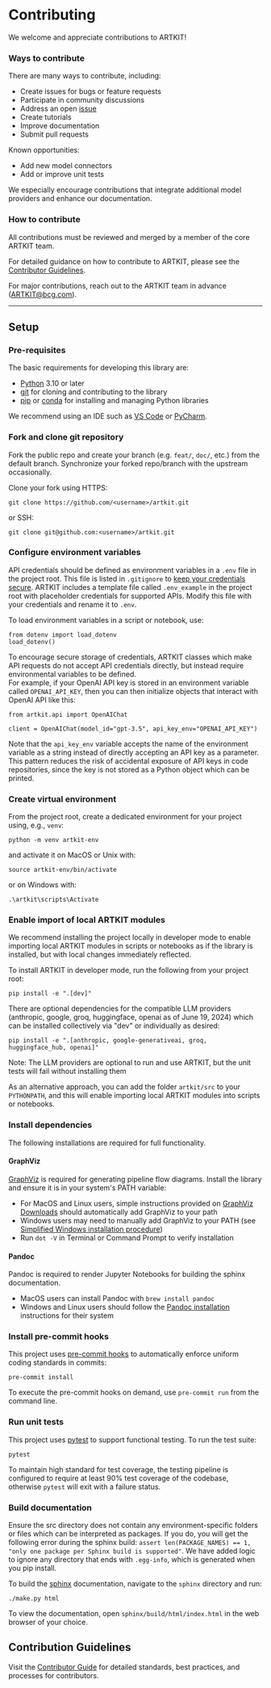 # Contributing

We welcome and appreciate contributions to ARTKIT!

### Ways to contribute

There are many ways to contribute, including:

- Create issues for bugs or feature requests
- Participate in community discussions
- Address an open [issue](https://github.com/BCG-X-Official/artkit/issues)
- Create tutorials
- Improve documentation
- Submit pull requests

Known opportunities:

- Add new model connectors
- Add or improve unit tests

We especially encourage contributions that integrate additional model providers and enhance our documentation.

### How to contribute

All contributions must be reviewed and merged by a member of the core ARTKIT team.

For detailed guidance on how to contribute to ARTKIT, please see the [Contributor Guidelines](https://bcg-x-official.github.io/artkit/contributor_guide/how_to_contribute.html).

For major contributions, reach out to the ARTKIT team in advance (ARTKIT@bcg.com).

---

## Setup

### Pre-requisites

The basic requirements for developing this library are:

- [Python](https://www.python.org/downloads/) 3.10 or later
- [git](https://git-scm.com/downloads) for cloning and contributing to the library
- [pip](https://pip.pypa.io/en/stable/installation/) or [conda](https://docs.conda.io/projects/conda/en/latest/user-guide/install/index.html) for installing and managing Python libraries

We recommend using an IDE such as [VS Code](https://code.visualstudio.com/) or [PyCharm](https://www.jetbrains.com/pycharm/).

### Fork and clone git repository
Fork the public repo and create your branch (e.g. `feat/`, `doc/`, etc.) from the default branch. Synchronize your forked repo/branch with the upstream occasionally. 

Clone your fork using HTTPS:

```
git clone https://github.com/<username>/artkit.git
```

or SSH:

```
git clone git@github.com:<username>/artkit.git
```

### Configure environment variables

API credentials should be defined as environment variables in a `.env` file in the project root. This file is listed in `.gitignore` to [keep your credentials secure](https://blog.gitguardian.com/secrets-api-management/). ARTKIT includes a template file called `.env_example` in the project root with placeholder credentials for supported APIs. Modify this file with your credentials and rename it to `.env`.

To load environment variables in a script or notebook, use:

```
from dotenv import load_dotenv
load_dotenv()
```

To encourage secure storage of credentials, ARTKIT classes which make API requests do not accept API credentials directly, but instead require environmental variables to be defined.  
For example, if your OpenAI API key is stored in an environment variable called `OPENAI_API_KEY`, then you can then initialize objects that interact with OpenAI API like this:

```
from artkit.api import OpenAIChat

client = OpenAIChat(model_id="gpt-3.5", api_key_env="OPENAI_API_KEY")
```

Note that the `api_key_env` variable accepts the name of the environment variable as a string instead of directly accepting an API key as a parameter. This pattern reduces the risk of accidental exposure of API keys in code repositories, since the key is not stored as a Python object which can be printed.

### Create virtual environment

From the project root, create a dedicated environment for your project using, e.g., `venv`:

```
python -m venv artkit-env
```

and activate it on MacOS or Unix with:

```
source artkit-env/bin/activate
```

or on Windows with: 

```
.\artkit\scripts\Activate
```

### Enable import of local ARTKIT modules

We recommend installing the project locally in developer mode to enable importing local ARTKIT modules in
scripts or notebooks as if the library is installed, but with local changes immediately reflected.

To install ARTKIT in developer mode, run the following from your project root:

```
pip install -e ".[dev]"
```

There are optional dependencies for the compatible LLM providers (anthropic, google, groq, huggingface, openai as of June 19, 2024) which can be installed collectively via "dev" or individually as desired:

```
pip install -e ".[anthropic, google-generativeai, groq, huggingface_hub, openai]"
```

Note: The LLM providers are optional to run and use ARTKIT, but the unit tests will fail without installing them

As an alternative approach, you can add the folder `artkit/src` to your `PYTHONPATH`, and this will
enable importing local ARTKIT modules into scripts or notebooks.

### Install dependencies

The following installations are required for full functionality.

#### GraphViz

[GraphViz](https://graphviz.org/) is required for generating pipeline flow diagrams. Install the library and ensure it is in your system's PATH variable:

- For MacOS and Linux users, simple instructions provided on [GraphViz Downloads](https://www.graphviz.org/download/) should automatically add GraphViz to your path
- Windows users may need to manually add GraphViz to your PATH (see [Simplified Windows installation procedure](https://forum.graphviz.org/t/new-simplified-installation-procedure-on-windows/224))
- Run `dot -V` in Terminal or Command Prompt to verify installation

#### Pandoc

Pandoc is required to render Jupyter Notebooks for building the sphinx documentation.

- MacOS users can install Pandoc with `brew install pandoc`
- Windows and Linux users should follow the [Pandoc installation](https://pandoc.org/installing.html) instructions for their system

### Install pre-commit hooks

This project uses [pre-commit hooks](https://pre-commit.com/) to automatically enforce uniform coding standards in commits:

```
pre-commit install
```

To execute the pre-commit hooks on demand, use `pre-commit run` from the command line.

### Run unit tests

This project uses [pytest](https://docs.pytest.org/en/8.0.x/) to support functional testing. To run the test suite:

```
pytest
```

To maintain high standard for test coverage, the testing pipeline is configured to require at least 90% test coverage of the codebase, otherwise `pytest` will exit with a failure status.

### Build documentation

Ensure the src directory does not contain any environment-specific folders or files which can be interpreted as packages. If you do, you will get the following error during the sphinx build: `assert len(PACKAGE_NAMES) == 1, "only one package per Sphinx build is supported"`. We have added logic to ignore any directory that ends with `.egg-info`, which is generated when you pip install.

To build the [sphinx](https://www.sphinx-doc.org/en/master/) documentation, navigate to the `sphinx` directory and run:

```
./make.py html
```

To view the documentation, open `sphinx/build/html/index.html` in the web browser of your choice.

## Contribution Guidelines

Visit the [Contributor Guide](https://bcg-x-official.github.io/artkit/contributor_guide/index.html) for detailed standards, best practices, and processes for contributors.
